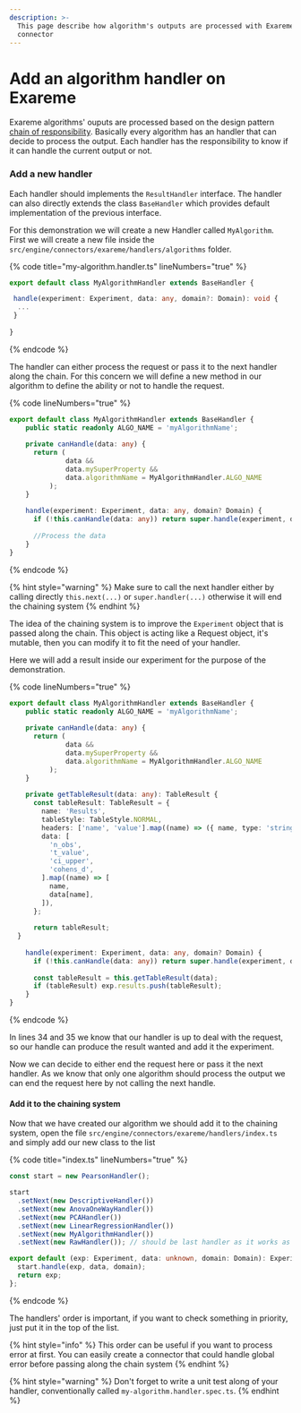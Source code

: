 ```yaml
---
description: >-
  This page describe how algorithm's outputs are processed with Exareme (I & II)
  connector
---
```


# Add an algorithm handler on Exareme

Exareme algorithms' ouputs are processed based on the design pattern [chain of responsibility](https://refactoring.guru/design-patterns/chain-of-responsibility). Basically every algorithm has an handler that can decide to process the output. Each handler has the responsibility to know if it can handle the current output or not.&#x20;

### Add a new handler&#x20;

Each handler should implements the `ResultHandler` interface. The handler can also directly extends the class `BaseHandler` which provides default implementation of the previous interface.

For this demonstration we will create a new Handler called `MyAlgorithm`. First we will create a new file inside the `src/engine/connectors/exareme/handlers/algorithms` folder.

{% code title="my-algorithm.handler.ts" lineNumbers="true" %}
```typescript
export default class MyAlgorithmHandler extends BaseHandler {

 handle(experiment: Experiment, data: any, domain?: Domain): void {
  ...
 }
 
}
```
{% endcode %}

The handler can either process the request or pass it to the next handler along the chain. For this concern we will define a new method in our algorithm to define the ability or not to handle the request.

{% code lineNumbers="true" %}
```typescript
export default class MyAlgorithmHandler extends BaseHandler {
    public static readonly ALGO_NAME = 'myAlgorithmName';
    
    private canHandle(data: any) {
      return (
              data &&
              data.mySuperProperty &&
              data.algorithmName = MyAlgorithmHandler.ALGO_NAME
          );
    }
    
    handle(experiment: Experiment, data: any, domain? Domain) {
      if (!this.canHandle(data: any)) return super.handle(experiment, data, domain);
      
      //Process the data
    }
}
```
{% endcode %}

{% hint style="warning" %}
Make sure to call the next handler either by calling directly `this.next(...)` or `super.handler(...)` otherwise it will end the chaining system
{% endhint %}

The idea of the chaining system is to improve the `Experiment` object that is passed along the chain. This object is acting like a Request object, it's mutable, then you can modify it to fit the need of your handler.

Here we will add a result inside our experiment for the purpose of the demonstration.&#x20;

{% code lineNumbers="true" %}
```typescript
export default class MyAlgorithmHandler extends BaseHandler {
    public static readonly ALGO_NAME = 'myAlgorithmName';
    
    private canHandle(data: any) {
      return (
              data &&
              data.mySuperProperty &&
              data.algorithmName = MyAlgorithmHandler.ALGO_NAME
          );
    }
    
    private getTableResult(data: any): TableResult {
      const tableResult: TableResult = {
        name: 'Results',
        tableStyle: TableStyle.NORMAL,
        headers: ['name', 'value'].map((name) => ({ name, type: 'string' })),
        data: [
          'n_obs',
          't_value',
          'ci_upper',
          'cohens_d',
        ].map((name) => [
          name,
          data[name],
        ]),
      };
  
      return tableResult;
  }
    
    handle(experiment: Experiment, data: any, domain? Domain) {
      if (!this.canHandle(data: any)) return super.handle(experiment, data, domain);
      
      const tableResult = this.getTableResult(data);
      if (tableResult) exp.results.push(tableResult);
    }
}
```
{% endcode %}

In lines 34 and 35 we know that our handler is up to deal with the request, so our handle can produce the result wanted and add it the experiment.&#x20;

Now we can decide to either end the request here or pass it the next handler. As we know that only one algorithm should process the output we can end the request here by not calling the next handle.

#### Add it to the chaining system

Now that we have created our algorithm we should add it to the chaining system, open the file `src/engine/connectors/exareme/handlers/index.ts` and simply add our new class to the list

{% code title="index.ts" lineNumbers="true" %}
```typescript
const start = new PearsonHandler();

start
  .setNext(new DescriptiveHandler())
  .setNext(new AnovaOneWayHandler())
  .setNext(new PCAHandler())
  .setNext(new LinearRegressionHandler())
  .setNext(new MyAlgorithmHandler())
  .setNext(new RawHandler()); // should be last handler as it works as a fallback (if other handlers could not process the results)

export default (exp: Experiment, data: unknown, domain: Domain): Experiment => {
  start.handle(exp, data, domain);
  return exp;
};

```
{% endcode %}

The handlers' order is important, if you want to check something in priority, just put it in the top of the list.&#x20;

{% hint style="info" %}
This  order  can be useful if you want to process error at first. You can easily create a connector that could handle global error before passing along the chain system
{% endhint %}

{% hint style="warning" %}
Don't forget to write a unit test along of your handler, conventionally called `my-algorithm.handler.spec.ts`.
{% endhint %}



